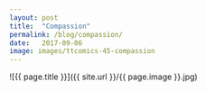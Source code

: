 ```yaml
---
layout: post
title:  "Compassion"
permalink: /blog/compassion/
date:   2017-09-06
image: images/ttcomics-45-compassion
---
```

![{{ page.title }}]({{ site.url }}/{{ page.image }}.jpg)
